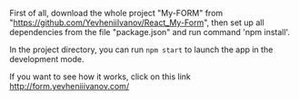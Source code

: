 First of all, download the whole project "My-FORM" from "https://github.com/YevheniiIvanov/React_My-Form", then set up all dependencies from the file "package.json" and run command 'npm install'.

In the project directory, you can run `npm start` to launch the app in the development mode.

If you want to see how it works, click on this link http://form.yevheniiivanov.com/